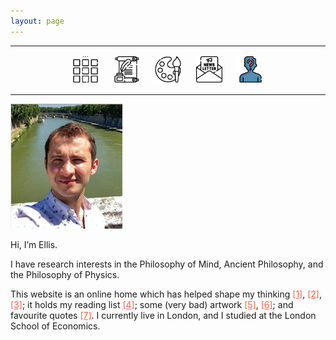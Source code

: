 ```yaml
---
layout: page
---
```

<center>
<hr width="100%" size="3">
<div class="container">
        <a href="https://ellisjalia.com"><img src="/assets/icons/menu-bw.png" style="width:42px;height:42px;justify-content:center;display:inline-block;border:1px;margin: 0px 8px;padding:2px;"/></a>
        <a href="https://ellisjalia.com/posts"><img src="/assets/icons/quill-bw.png" style="width:42px;height:42px;justify-content:center;display:inline-block;border:1px;margin: 0px 8px;padding:2px;"/></a>
        <a href="https://ellisjalia.com/art"><img src="/assets/icons/palette-bw.png" style="width:42px;height:42px;justify-content:center;display:inline-block;border:1px;margin: 0px 8px;padding:2px;"/></a>
        <a href="https://ellisjalia.com/newsletter"><img src="/assets/icons/newsletter-bw.png" style="width:42px;height:42px;justify-content:center;display:inline-block;border:1px;margin: 0px 8px;padding:2px;"/></a>
        <a href="https://ellisjalia.com/about"><img src="/assets/icons/unknown.png" style="width:42px;height:42px;justify-content:center;display:inline-block;border:1px;margin: 0px 8px;padding:2px;"/></a>
 </div>
  <hr width="100%" size="3">
  </center>

<img src="assets/photo.png" height="200" style="text-align: left"/></div>


Hi, I’m Ellis.

I have research interests in the Philosophy of Mind, Ancient Philosophy, and the Philosophy of Physics.

This website is an online home which has helped shape my thinking <a href ="https://ellis.bio/posts/my-top-10-books-of-2023" style="color:tomato">[1]</a>, <a href ="https://ellis.bio/posts/on-being-nudged" style="color:tomato">[2]</a>, <a href ="https://ellis.bio/posts/leibniz-and-the-machine" style="color:tomato">[3]</a>; it holds my reading list <a href ="https://ellis.bio/tag/reading/" style="color:tomato">[4]</a>; some (very bad) artwork <a href ="https://ellis.bio/posts/sketchbook" style="color:tomato">[5]</a>, <a href ="https://ellis.bio/art" style="color:tomato">[6]</a>; and favourite quotes <a href ="https://ellis.bio/quotes" style="color:tomato">[7]</a>. I currently live in London, and I studied at the London School of Economics.
